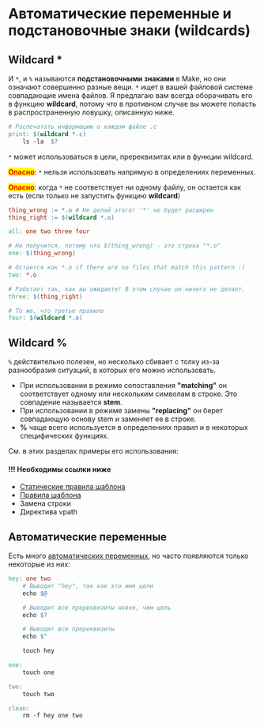 # Автоматические переменные и подстановочные знаки (wildcards)

## Wildcard \*

И `*`, и `%` называются **подстановочными знаками** в Make, но они означают совершенно разные вещи. `*` ищет в вашей файловой системе совпадающие имена файлов. Я предлагаю вам всегда оборачивать его в функцию **wildcard**, потому что в противном случае вы можете попасть в распространенную ловушку, описанную ниже.

```makefile
# Распечатать информацию о каждом файле .c
print: $(wildcard *.c)
	ls -la  $?
```

`*` может использоваться в цели, пререквизитах или в функции wildcard.

<mark style="color:red;">**Опасно**</mark>: `*` нельзя использовать напрямую в определениях переменных.

<mark style="color:red;">**Опасно**</mark>: когда `*` не соответствует ни одному файлу, он остается как есть (если только не запустить функцию **wildcard**)

```makefile
thing_wrong := *.o # Не делай этого! '*' не будет расширен
thing_right := $(wildcard *.o)

all: one two three four

# Не получится, потому что $(thing_wrong) - это строка "*.o"
one: $(thing_wrong)

# Остается как *.o if there are no files that match this pattern :(
two: *.o 

# Работает так, как вы ожидаете! В этом случае он ничего не делает.
three: $(thing_right)

# То же, что третье правило
four: $(wildcard *.o)
```

## Wildcard %

`%` действительно полезен, но несколько сбивает с толку из-за разнообразия ситуаций, в которых его можно использовать.

* При использовании в режиме сопоставления **"matching"** он соответствует одному или нескольким символам в строке. Это совпадение называется **stem**.
* При использовании в режиме замены **"replacing"** он берет совпадающую основу stem и заменяет ее в строке.
* **%** чаще всего используется в определениях правил и в некоторых специфических функциях.

См. в этих разделах примеры его использования:

#### !!! Необходимы ссылки ниже

* [Статические правила шаблона](neobychnye-pravila.md#staticheskie-pravila-shablona)
* [Правила шаблона](neobychnye-pravila.md#pravila-shablona)
* Замена строки
* Директива vpath

## Автоматические переменные

Есть много [автоматических переменных](https://www.gnu.org/software/make/manual/html\_node/Automatic-Variables.html), но часто появляются только некоторые из них:

```makefile
hey: one two
	# Выводит "hey", так как это имя цели
	echo $@

	# Выводит все пререквизиты новее, чем цель
	echo $?

	# Выводит все пререквизиты
	echo $^

	touch hey

one:
	touch one

two:
	touch two

clean:
	rm -f hey one two
```
